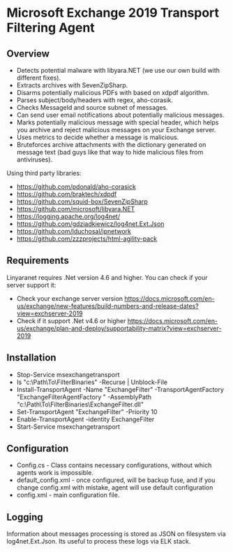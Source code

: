 Microsoft Exchange 2019 Transport Filtering Agent
==================

## Overview
* Detects potential malware with libyara.NET (we use our own build with different fixes).
* Extracts archives with SevenZipSharp.
* Disarms potentially malicious PDFs with based on xdpdf algorithm.
* Parses subject/body/headers with regex, aho-corasik.
* Checks MessageId and source subnet of messages.
* Can send user email notifications about potentially malicious messages.
* Marks potentially malicious message with special header, which helps you archive and reject malicious messages on your Exchange server.
* Uses metrics to decide whether a message is malicious.
* Bruteforces archive attachments with the dictionary generated on message text (bad guys like that way to hide malicious files from antiviruses).

Using third party libraries:
* https://github.com/pdonald/aho-corasick
* https://github.com/braktech/xdpdf
* https://github.com/squid-box/SevenZipSharp
* https://github.com/microsoft/libyara.NET
* https://logging.apache.org/log4net/
* https://github.com/gdziadkiewicz/log4net.Ext.Json
* https://github.com/lduchosal/ipnetwork
* https://github.com/zzzprojects/html-agility-pack

## Requirements
Linyaranet requires .Net version 4.6 and higher. You can check if your server support it:
* Check your exchange server version https://docs.microsoft.com/en-us/exchange/new-features/build-numbers-and-release-dates?view=exchserver-2019
* Check if it support .Net v4.6 or higher https://docs.microsoft.com/en-us/exchange/plan-and-deploy/supportability-matrix?view=exchserver-2019

## Installation
* Stop-Service msexchangetransport
* ls "c:\Path\To\FilterBinaries" -Recurse | Unblock-File
* Install-TransportAgent -Name "ExchangeFilter" -TransportAgentFactory  "ExchangeFilterAgentFactory " -AssemblyPath "c:\Path\To\FilterBinaries\ExchangeFilter.dll"
* Set-TransportAgent "ExchangeFilter" -Priority 10
* Enable-TransportAgent -identity ExchangeFilter
* Start-Service msexchangetransport

## Configuration
* Config.cs - Class contains necessary configurations, without which agents work is impossible.
* default_config.xml - once configured, will be backup fuse, and if you change config.xml with mistake, agent will use default configuration
* config.xml - main configuration file.

## Logging
Information about messages processing is stored as JSON on filesystem via log4net.Ext.Json. Its useful to process these logs via ELK stack.
